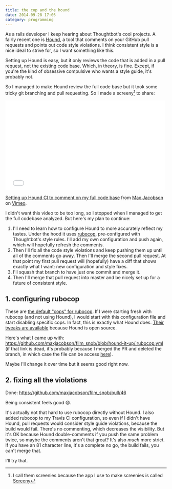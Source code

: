 ```yaml
---
title: the cop and the hound
date: 2014-09-28 17:05
category: programming
---
```


As a rails developer I keep hearing about Thoughtbot's cool projects. A fairly recent one is [Hound](https://houndci.com/), a tool that comments on your GitHub pull requests and points out code style violations. I think consistent style is a nice ideal to strive for, so I want something like this.

Setting up Hound is easy, but it only reviews the code that is added in a pull request, not the existing code base. Which, in theory, is fine. Except, if you're the kind of obsessive compulsive who wants a style guide, it's probably not.

So I managed to make Hound review the full code base but it took some tricky git branching and pull requesting. So I made a screeny[^screeny] to share:

[^screeny]: I call them screenies because the app I use to make screenies is called [Screeny](http://screenyapp.com/)

<iframe src="//player.vimeo.com/video/107315271" width="500" height="281" frameborder="0" webkitallowfullscreen mozallowfullscreen allowfullscreen></iframe> <p><a href="http://vimeo.com/107315271">Setting up Hound CI to comment on my full code base</a> from <a href="http://vimeo.com/maxjacobson">Max Jacobson</a> on <a href="https://vimeo.com">Vimeo</a>.</p>

I didn't want this video to be too long, so I stopped when I managed to get the full codebase analyzed. But here's my plan to continue:

1. I'll need to learn how to configure Hound to more accurately reflect my tastes. Under the hood it uses [rubocop](https://github.com/bbatsov/rubocop), pre-configured with Thoughtbot's style rules. I'll add my own configuration and push again, which will hopefully refresh the comments.
2. Then I'll fix all the code style violations and keep pushing them up until all of the comments go away. Then I'll merge the second pull request. At that point my first pull request will (hopefully) have a diff that shows exactly what I want: new configuration and style fixes.
3. I'll squash that branch to have just one commit and merge it.
4. Then I'll merge that pull request into master and be nicely set up for a future of consistent style.

## 1. configuring rubocop

These are [the default "cops" for rubocop](https://github.com/bbatsov/rubocop/blob/master/config/enabled.yml). If I were starting fresh with rubocop (and not using Hound), I would start with this configuration file and start disabling specific cops. In fact, this is exactly what Hound does. [Their tweaks are available](https://github.com/thoughtbot/hound/blob/master/config/style_guides/ruby.yml) because Hound is open source.

Here's what I came up with: <https://github.com/maxjacobson/film_snob/blob/hound-it-up/.rubocop.yml> (if that link is dead, it's probably because I merged the PR and deleted the branch, in which case the file can be access [here](https://github.com/maxjacobson/film_snob/blob/master/.rubocop.yml)).

Maybe I'll change it over time but it seems good right now.

## 2. fixing all the violations

Done: <https://github.com/maxjacobson/film_snob/pull/46>

Being consistent feels good :smile:.

It's actually not that hard to use rubocop directly without Hound. I also added rubocop to my Travis CI configuration, so even if I didn't have Hound, pull requests would consider style guide violations, because the build would fail. There's no commenting, which decreases the visibility. But it's OK because Hound double-comments if you push the same problem twice, so maybe the comments aren't that great? It's also *much* more strict. If you have an 81 character line, it's a complete no go, the build fails, you can't merge that.

I'll try that.

